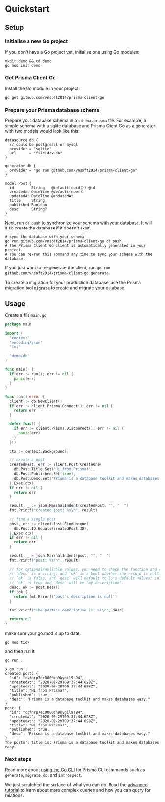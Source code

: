 # Quickstart

## Setup

### Initialise a new Go project

If you don't have a Go project yet, initialise one using Go modules:

```shell script
mkdir demo && cd demo
go mod init demo
```

### Get Prisma Client Go

Install the Go module in your project:

```shell script
go get github.com/vnsoft2014/prisma-client-go
```

### Prepare your Prisma database schema

Prepare your database schema in a `schema.prisma` file. For example, a simple schema with a sqlite database and Prisma Client Go as a generator with two models would look like this:

```prisma
datasource db {
  // could be postgresql or mysql
  provider = "sqlite"
  url      = "file:dev.db"
}

generator db {
  provider = "go run github.com/vnsoft2014/prisma-client-go"
}

model Post {
  id        String   @default(cuid()) @id
  createdAt DateTime @default(now())
  updatedAt DateTime @updatedAt
  title     String
  published Boolean
  desc      String?
}
```

Next, run `db push` to synchronize your schema with your database. It will also create the database if it doesn't exist.

```shell script
# sync the database with your schema
go run github.com/vnsoft2014/prisma-client-go db push
# The Prisma Client Go client is automatically generated in your project.
# You can re-run this command any time to sync your schema with the database.
```

If you just want to re-generate the client, run `go run github.com/vnsoft2014/prisma-client-go generate`.

To create a migration for your production database, use the Prisma migration tool [`migrate`](https://www.prisma.io/docs/concepts/components/prisma-migrate) to create and migrate your database.

## Usage

Create a file `main.go`:

```go
package main

import (
  "context"
  "encoding/json"
  "fmt"

  "demo/db"
)

func main() {
  if err := run(); err != nil {
    panic(err)
  }
}

func run() error {
  client := db.NewClient()
  if err := client.Prisma.Connect(); err != nil {
    return err
  }

  defer func() {
    if err := client.Prisma.Disconnect(); err != nil {
      panic(err)
    }
  }()

  ctx := context.Background()

  // create a post
  createdPost, err := client.Post.CreateOne(
    db.Post.Title.Set("Hi from Prisma!"),
    db.Post.Published.Set(true),
    db.Post.Desc.Set("Prisma is a database toolkit and makes databases easy."),
  ).Exec(ctx)
  if err != nil {
    return err
  }

  result, _ := json.MarshalIndent(createdPost, "", "  ")
  fmt.Printf("created post: %s\n", result)

  // find a single post
  post, err := client.Post.FindUnique(
    db.Post.ID.Equals(createdPost.ID),
  ).Exec(ctx)
  if err != nil {
    return err
  }

  result, _ = json.MarshalIndent(post, "", "  ")
  fmt.Printf("post: %s\n", result)

  // for optional/nullable values, you need to check the function and create two return values
  // `desc` is a string, and `ok` is a bool whether the record is null or not. If it's null,
  // `ok` is false, and `desc` will default to Go's default values; in this case an empty string (""). Otherwise,
  // `ok` is true and `desc` will be "my description".
  desc, ok := post.Desc()
  if !ok {
    return fmt.Errorf("post's description is null")
  }

  fmt.Printf("The posts's description is: %s\n", desc)

  return nil
}
```

make sure your go.mod is up to date:

```
go mod tidy
```

and then run it:

```shell script
go run .
```

```
❯ go run .
created post: {
  "id": "ckfnrp7ec0000oh9kygil9s94",
  "createdAt": "2020-09-29T09:37:44.628Z",
  "updatedAt": "2020-09-29T09:37:44.628Z",
  "title": "Hi from Prisma!",
  "published": true,
  "desc": "Prisma is a database toolkit and makes databases easy."
}
post: {
  "id": "ckfnrp7ec0000oh9kygil9s94",
  "createdAt": "2020-09-29T09:37:44.628Z",
  "updatedAt": "2020-09-29T09:37:44.628Z",
  "title": "Hi from Prisma!",
  "published": true,
  "desc": "Prisma is a database toolkit and makes databases easy."
}
The posts's title is: Prisma is a database toolkit and makes databases easy.
```

### Next steps

Read more about [using the Go CLI](cli.md) for Prisma CLI commands such as `generate`, `migrate`, `db`, and `introspect`.

We just scratched the surface of what you can do. Read the [advanced tutorial](advanced.md) to learn about more
complex queries and how you can query for relations.
